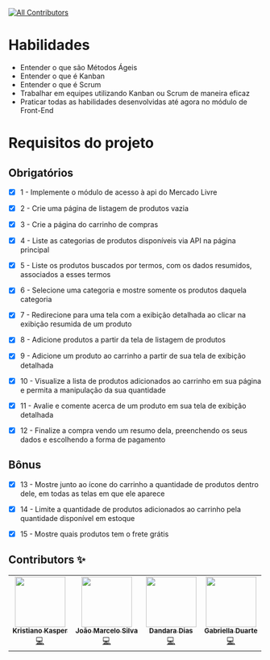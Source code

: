 <!-- ALL-CONTRIBUTORS-BADGE:START - Do not remove or modify this section -->
[![All Contributors](https://img.shields.io/badge/all_contributors-2-orange.svg?style=flat-square)](#contributors-)
<!-- ALL-CONTRIBUTORS-BADGE:END -->

# Habilidades

- Entender o que são Métodos Ágeis
- Entender o que é Kanban
- Entender o que é Scrum
- Trabalhar em equipes utilizando Kanban ou Scrum de maneira eficaz
- Praticar todas as habilidades desenvolvidas até agora no módulo de Front-End

# Requisitos do projeto

## Obrigatórios

- [x] 1 - Implemente o módulo de acesso à api do Mercado Livre

- [x] 2 - Crie uma página de listagem de produtos vazia

- [x] 3 - Crie a página do carrinho de compras

- [x] 4 - Liste as categorias de produtos disponíveis via API na página principal

- [x] 5 - Liste os produtos buscados por termos, com os dados resumidos, associados a esses termos

- [x] 6 - Selecione uma categoria e mostre somente os produtos daquela categoria

- [x] 7 - Redirecione para uma tela com a exibição detalhada ao clicar na exibição resumida de um produto

- [x] 8 - Adicione produtos a partir da tela de listagem de produtos

- [x] 9 - Adicione um produto ao carrinho a partir de sua tela de exibição detalhada

- [x] 10 - Visualize a lista de produtos adicionados ao carrinho em sua página e permita a manipulação da sua quantidade

- [x] 11 - Avalie e comente acerca de um produto em sua tela de exibição detalhada

- [x] 12 - Finalize a compra vendo um resumo dela, preenchendo os seus dados e escolhendo a forma de pagamento

## Bônus

- [x] 13 - Mostre junto ao ícone do carrinho a quantidade de produtos dentro dele, em todas as telas em que ele aparece

- [x] 14 - Limite a quantidade de produtos adicionados ao carrinho pela quantidade disponível em estoque

- [x] 15 - Mostre quais produtos tem o frete grátis

## Contributors ✨

<!-- ALL-CONTRIBUTORS-LIST:START - Do not remove or modify this section -->
<!-- prettier-ignore-start -->
<!-- markdownlint-disable -->
<table>
  <tr>
    <td align="center"><a href="https://br.linkedin.com/in/kristiano-kasper"><img src="https://avatars.githubusercontent.com/u/85760820?v=4?s=100" width="100px;" alt=""/><br /><sub><b>Kristiano Kasper</b></sub></a><br /><a href="https://github.com/khkasper/frontend-online-store/commits?author=khkasper" title="Code">💻</a></td>
    <td align="center"><a href="https://www.linkedin.com/in/joao-marcelo-porto-bilitardo-e-silva-9159b6178/"><img src="https://avatars.githubusercontent.com/u/85897951?v=4?s=100" width="100px;" alt=""/><br /><sub><b>João Marcelo Silva</b></sub></a><br /><a href="https://github.com/khkasper/frontend-online-store/commits?author=jmporto" title="Code">💻</a></td>
    <td align="center"><a href="http://linkedin.com/in/dandara-dias/"><img src="https://avatars.githubusercontent.com/u/85723209?v=4?s=100" width="100px;" alt=""/><br /><sub><b>Dandara Dias</b></sub></a><br /><a href="https://github.com/khkasper/frontend-online-store/commits?author=dandara-dias" title="Code">💻</a></td>
    <td align="center"><a href="https://www.linkedin.com/in/gabriellasilvaduarte/"><img src="https://avatars.githubusercontent.com/u/78912656?v=4?s=100" width="100px;" alt=""/><br /><sub><b>
Gabriella Duarte</b></sub></a><br /><a href="https://github.com/khkasper/frontend-online-store/commits?author=gsdu-arte" title="Code">💻</a></td>
  </tr>
</table>

<!-- markdownlint-restore -->
<!-- prettier-ignore-end -->

<!-- ALL-CONTRIBUTORS-LIST:END -->
